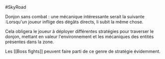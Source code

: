 #SkyRoad 

Donjon sans combat : une mécanique intéressante serait la suivante :Lorsqu'un joueur inflige des dégâts directs, li subit la même chose.

Cela obligera le joueur à déployer différentes stratégies pour traverser le donjon, mettant en valeur l'environnement et les mécaniques des entités présentes dans la zone.

Les [[Boss fights]] peuvent faire parti de ce genre de stratégie évidemment.